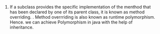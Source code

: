 1. If a subclass provides the specific implementation of the menthod that has been declared by one of its parent class, it is known as method overriding.
    . Method overrriding is also known as runtime polymorphism. Hence. we can achieve Polymorphism in java with the help of inheritance.